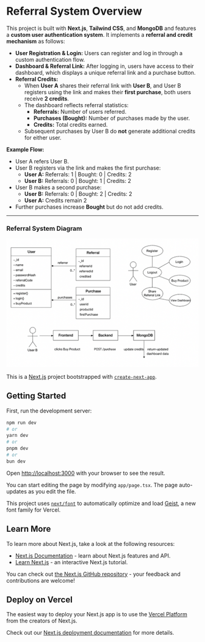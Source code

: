 
# Referral System Overview

This project is built with **Next.js**, **Tailwind CSS**, and **MongoDB** and features a **custom user authentication system**. It implements a **referral and credit mechanism** as follows:

- **User Registration & Login:** Users can register and log in through a custom authentication flow.  
- **Dashboard & Referral Link:** After logging in, users have access to their dashboard, which displays a unique referral link and a purchase button.  
- **Referral Credits:**  
  - When **User A** shares their referral link with **User B**, and User B registers using the link and makes their **first purchase**, both users receive **2 credits**.  
  - The dashboard reflects referral statistics:
    - **Referrals:** Number of users referred.  
    - **Purchases (Bought):** Number of purchases made by the user.  
    - **Credits:** Total credits earned.  
  - Subsequent purchases by User B do **not** generate additional credits for either user.  

**Example Flow:**  
- User A refers User B.  
- User B registers via the link and makes the first purchase:  
  - **User A:** Referrals: 1 | Bought: 0 | Credits: 2  
  - **User B:** Referrals: 0 | Bought: 1 | Credits: 2  
- User B makes a second purchase:  
  - **User B:** Referrals: 0 | Bought: 2 | Credits: 2  
  - **User A:** Credits remain 2  
- Further purchases increase **Bought** but do not add credits.  

---

### Referral System Diagram

![Referral System Diagram](/referral-diagram.png)






This is a [Next.js](https://nextjs.org) project bootstrapped with [`create-next-app`](https://nextjs.org/docs/app/api-reference/cli/create-next-app).

## Getting Started

First, run the development server:

```bash
npm run dev
# or
yarn dev
# or
pnpm dev
# or
bun dev
```

Open [http://localhost:3000](http://localhost:3000) with your browser to see the result.

You can start editing the page by modifying `app/page.tsx`. The page auto-updates as you edit the file.

This project uses [`next/font`](https://nextjs.org/docs/app/building-your-application/optimizing/fonts) to automatically optimize and load [Geist](https://vercel.com/font), a new font family for Vercel.

## Learn More

To learn more about Next.js, take a look at the following resources:

- [Next.js Documentation](https://nextjs.org/docs) - learn about Next.js features and API.
- [Learn Next.js](https://nextjs.org/learn) - an interactive Next.js tutorial.

You can check out [the Next.js GitHub repository](https://github.com/vercel/next.js) - your feedback and contributions are welcome!

## Deploy on Vercel

The easiest way to deploy your Next.js app is to use the [Vercel Platform](https://vercel.com/new?utm_medium=default-template&filter=next.js&utm_source=create-next-app&utm_campaign=create-next-app-readme) from the creators of Next.js.

Check out our [Next.js deployment documentation](https://nextjs.org/docs/app/building-your-application/deploying) for more details.
